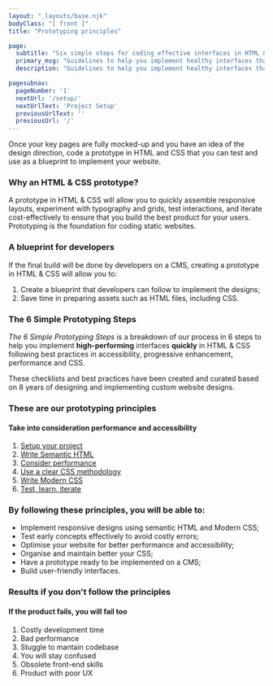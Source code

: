 ```yaml
---
layout: "_layouts/base.njk" 
bodyClass: "[ front ]"
title: "Prototyping principles"

page:
  subtitle: "Six simple steps for coding effective interfaces in HTML & CSS"
  primary_msg: "Guidelines to help you implement healthy interfaces that add real business value and deliver good user experience."
  description: "Guidelines to help you implement healthy interfaces that add real business value and deliver good user experience."

pagesubnav:
  pageNumber: '1'
  nextUrl: '/setup/'
  nextUrlText: 'Project Setup'
  previousUrlText: ''
  previousUrl: '/'
---
```


Once your key pages are fully mocked-up and you have an idea of the design direction, code a prototype in HTML and CSS that you can test and use as a blueprint to implement your website.

### Why an HTML & CSS prototype?

A prototype in HTML & CSS will allow you to quickly assemble responsive layouts, experiment with typography and grids, test interactions, and iterate cost-effectively to ensure that you build the best product for your users.
Prototyping is the foundation for coding static websites.

### A blueprint for developers

If the final build will be done by developers on a CMS, creating a prototype in HTML & CSS will allow you to:

<ol class="content-list">
  <li>Create a blueprint that developers can follow to implement the designs;</li>
  <li>Save time in preparing assets such as HTML files, including CSS.</li>
</ol>

### The 6 Simple Prototyping Steps

<em>The 6 Simple Prototyping Steps</em> is a breakdown of our process in 6 steps to help you implement <strong>high-performing</strong> interfaces <strong>quickly</strong> in HTML &amp; CSS following best practices in accessibility, progressive enhancement, performance and CSS.

These checklists and best practices have been created and curated based on 8 years of designing and implementing custom website designs.

### These are our prototyping principles
#### Take into consideration performance and accessibility

<ol class="special-list bg-primary-color">
   <li><a href="/setup/">Setup your project</a></li>
   <li><a href="/semantic-html/">Write Semantic HTML</a></li>	 
   <li><a href="/performance/">Consider performance</a></li>
   <li><a href="/css-architecture/">Use a clear CSS methodology</a></li>
   <li><a href="/modern-css/">Write Modern CSS</a></li>
   <li><a href="/testing/">Test, learn, iterate</a></li>	 	                   	          	          
</ol> 	              
 
### By following these principles, you will be able to:
 
*   Implement responsive designs using semantic HTML and Modern CSS;
*   Test early concepts effectively to avoid costly errors;
*   Optimise your website for better performance and accessibility;
*   Organise and maintain better your CSS;
*   Have a prototype ready to be implemented on a CMS;
*   Build user-friendly interfaces.

### Results if you don't follow the principles
#### If the product fails, you will fail too
    
<ol class="special-list bg-alert-color">
      <li>Costly development time</li>
      <li>Bad performance</li>
      <li>Stuggle to mantain codebase</li>
      <li>You will stay confused</li>
      <li>Obsolete front-end skills</li>
      <li>Product with poor UX</li>	 	                   	          	          
 </ol> 